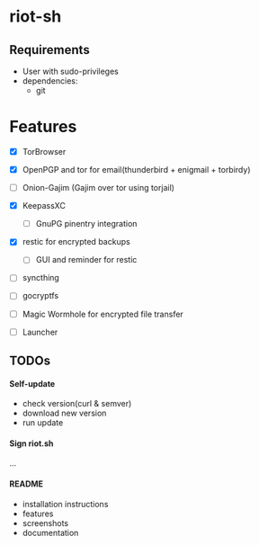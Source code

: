 # riot-sh

## Requirements

  * User with sudo-privileges
  * dependencies:
    * git

# Features

  - [x] TorBrowser
  - [x] OpenPGP and tor for email(thunderbird + enigmail + torbirdy)
  - [ ] Onion-Gajim (Gajim over tor using torjail)
  - [x] KeepassXC
    - [ ] GnuPG pinentry integration
  - [x] restic for encrypted backups
    - [ ] GUI and reminder for restic
  - [ ] syncthing
  - [ ] gocryptfs
  - [ ] Magic Wormhole for encrypted file transfer
  - [ ] Launcher
  

## TODOs

#### Self-update

  * check version(curl & semver)
  * download new version
  * run update

#### Sign riot.sh

...


#### README

  * installation instructions
  * features
  * screenshots
  * documentation
